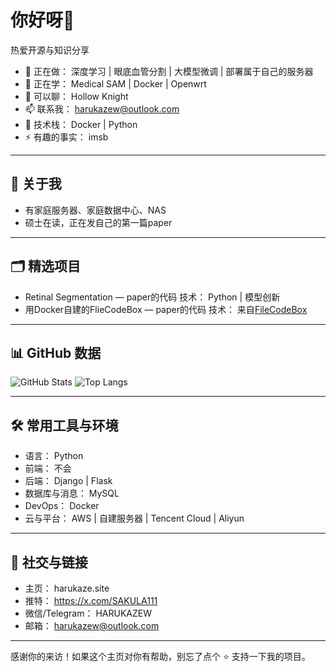 # 你好呀👋

热爱开源与知识分享

- 🔭 正在做： 深度学习 | 眼底血管分割 | 大模型微调 | 部署属于自己的服务器
- 🌱 正在学： Medical SAM | Docker | Openwrt
- 💬 可以聊： Hollow Knight
- 📫 联系我： harukazew@outlook.com
- 🧰 技术栈： Docker | Python
- ⚡ 有趣的事实： imsb

---

## 🧩 关于我
- 有家庭服务器、家庭数据中心、NAS
- 硕士在读，正在发自己的第一篇paper

---

## 🗂️ 精选项目
- Retinal Segmentation — paper的代码
  技术： Python | 模型创新
- 用Docker自建的FlieCodeBox — paper的代码
  技术： 来自[FileCodeBox](https://github.com/vastsa/FileCodeBox)

---

## 📊 GitHub 数据
![GitHub Stats](https://github-readme-stats.vercel.app/api?username=SoulNail&show_icons=true&theme=transparent)
![Top Langs](https://github-readme-stats.vercel.app/api/top-langs/?username=SoulNail&layout=compact&theme=transparent)

---

## 🛠 常用工具与环境
- 语言： Python
- 前端： 不会
- 后端： Django | Flask
- 数据库与消息： MySQL
- DevOps： Docker
- 云与平台： AWS | 自建服务器 | Tencent Cloud | Aliyun


---


## 🧍 社交与链接
- 主页： harukaze.site
- 推特： https://x.com/SAKULA111
- 微信/Telegram： HARUKAZEW
- 邮箱： harukazew@outlook.com

---

感谢你的来访！如果这个主页对你有帮助，别忘了点个 ⭐ 支持一下我的项目。